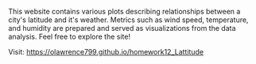 This website contains various plots describing relationships between a city's latitude and it's weather. Metrics such as wind speed, temperature, and humidity are prepared and served as visualizations from the data analysis. Feel free to explore the site!

Visit: https://olawrence799.github.io/homework12_Lattitude
